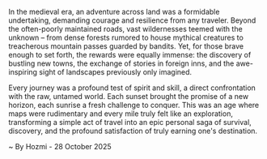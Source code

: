 
In the medieval era, an adventure across land was a formidable undertaking, demanding courage and resilience from any traveler. Beyond the often-poorly maintained roads, vast wildernesses teemed with the unknown – from dense forests rumored to house mythical creatures to treacherous mountain passes guarded by bandits. Yet, for those brave enough to set forth, the rewards were equally immense: the discovery of bustling new towns, the exchange of stories in foreign inns, and the awe-inspiring sight of landscapes previously only imagined.

Every journey was a profound test of spirit and skill, a direct confrontation with the raw, untamed world. Each sunset brought the promise of a new horizon, each sunrise a fresh challenge to conquer. This was an age where maps were rudimentary and every mile truly felt like an exploration, transforming a simple act of travel into an epic personal saga of survival, discovery, and the profound satisfaction of truly earning one's destination.

~ By Hozmi - 28 October 2025
